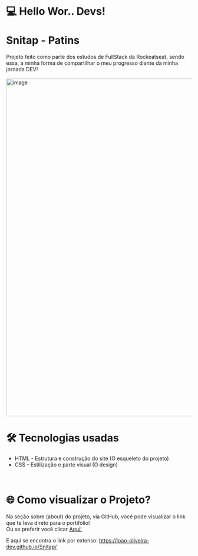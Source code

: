 <h1> 💻 Hello Wor.. Devs! <br> <br> Snitap - Patins </h1> 
Projeto feito como parte dos estudos de FullStack da Rockeatseat, sendo essa, a minha forma de compartilhar o meu progresso diante da minha jornada DEV!

<br> 

<br>

<img width="1881" height="917" alt="image" src="https://github.com/user-attachments/assets/a86f4d6e-83f7-4707-bbd2-95e88c2cb053" />


<br>

<h1> 🛠️ Tecnologias usadas </h1>

 <ul> 
  <li> HTML - Estrutura e construção do site (O esqueleto do projeto) </li>
  <li> CSS - Estilização e parte visual (O design) </li>
</ul>

<br>

<h1> 🌐 Como visualizar o Projeto? </h1> 

 Na seção sobre (about) do projeto, via GitHub, você pode visualizar o link que te leva direto para o portifólio! 
<br>
 Ou se preferir você clicar <a href="joao-oliveira-dev.github.io/Snitap/">Aqui!</a>

 E aqui se encontra o link por extenso: https://joao-oliveira-dev.github.io/Snitap/

<br>

